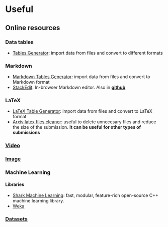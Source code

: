 # Useful
## Online resources
### Data tables
- [Tables Generator](https://www.tablesgenerator.com/): import data from files and convert to different formats
### Markdown
- [Markdown Tables Generator](https://www.tablesgenerator.com/markdown_tables): import data from files and convert to Markdown format
- [StackEdit](https://stackedit.io/): In-browser Markdown editor. Also in [**github**](https://github.com/benweet/stackedit)
### LaTeX
- [LaTeX Table Generator](https://www.tablesgenerator.com/latex_tables): import data from files and convert to LaTeX format
- [Arxiv latex files cleaner](https://github.com/google-research/arxiv-latex-cleaner): useful to delete unnecesary files and reduce the size of the submission. **It can be useful for other types of submissions**
### [Video](./tools/video.md)
### [Image](./tools/image.md)
### Machine Learning
#### Libraries
- [Shark Machine Learning](http://www.shark-ml.org/): fast, modular, feature-rich open-source C++ machine learning library.
- [Weka](https://www.cs.waikato.ac.nz/ml/weka/)
### [Datasets](./datasets/general.md)
